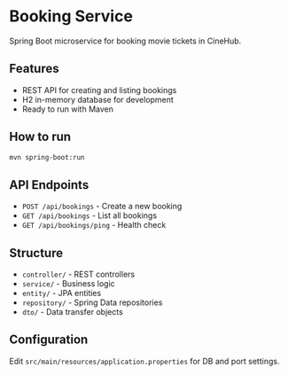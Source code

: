# Booking Service

Spring Boot microservice for booking movie tickets in CineHub.

## Features

- REST API for creating and listing bookings
- H2 in-memory database for development
- Ready to run with Maven

## How to run

```bash
mvn spring-boot:run
```

## API Endpoints

- `POST /api/bookings` - Create a new booking
- `GET /api/bookings` - List all bookings
- `GET /api/bookings/ping` - Health check

## Structure

- `controller/` - REST controllers
- `service/` - Business logic
- `entity/` - JPA entities
- `repository/` - Spring Data repositories
- `dto/` - Data transfer objects

## Configuration

Edit `src/main/resources/application.properties` for DB and port settings.
